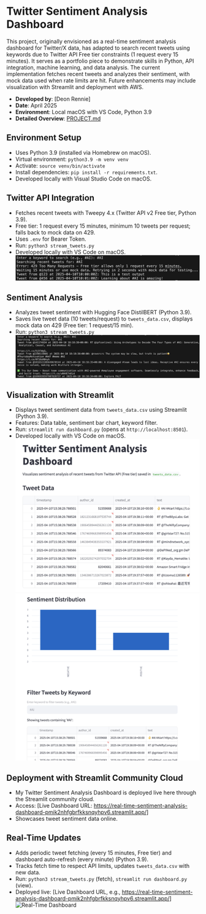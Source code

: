 # Twitter Sentiment Analysis Dashboard

This project, originally envisioned as a real-time sentiment analysis dashboard for Twitter/X data, has adapted to search recent tweets using keywords due to Twitter API Free tier constraints (1 request every 15 minutes). It serves as a portfolio piece to demonstrate skills in Python, API integration, machine learning, and data analysis. The current implementation fetches recent tweets and analyzes their sentiment, with mock data used when rate limits are hit. Future enhancements may include visualization with Streamlit and deployment with AWS.

- **Developed by**: [Deon Rennie]
- **Date**: April 2025
- **Environment**: Local macOS with VS Code, Python 3.9
- **Detailed Overview**: [PROJECT.md](PROJECT.md)

## Environment Setup
- Uses Python 3.9 (installed via Homebrew on macOS).
- Virtual environment: `python3.9 -m venv venv`
- Activate: `source venv/bin/activate`
- Install dependencies: `pip install -r requirements.txt`.
- Developed locally with Visual Studio Code on macOS.

## Twitter API Integration
- Fetches recent tweets with Tweepy 4.x (Twitter API v2 Free tier, Python 3.9).
- Free tier: 1 request every 15 minutes, minimum 10 tweets per request; falls back to mock data on 429.
- Uses `.env` for Bearer Token.
- Run: `python3 stream_tweets.py`
- Developed locally with VS Code on macOS.
![Twitter Search](screenshots/twitter_search.png)

## Sentiment Analysis
- Analyzes tweet sentiment with Hugging Face DistilBERT (Python 3.9).
- Saves live tweet data (10 tweets/request) to `tweets_data.csv`, displays mock data on 429 (Free tier: 1 request/15 min).
- Run: `python3 stream_tweets.py`
![Sentiment Output](screenshots/sentiment_output.png)

## Visualization with Streamlit
- Displays tweet sentiment data from `tweets_data.csv` using Streamlit (Python 3.9).
- Features: Data table, sentiment bar chart, keyword filter.
- Run: `streamlit run dashboard.py` (opens at `http://localhost:8501`).
- Developed locally with VS Code on macOS.
![Dashboard](screenshots/dashboard.png)
![Dashboard 2](screenshots/dashboard2.png)

## Deployment with Streamlit Community Cloud
- My Twitter Sentiment Analysis Dashboard is deployed live here through the Streamlit community cloud.
- Access: [Live Dashboard URL: https://real-time-sentiment-analysis-dashboard-pmik2nhfgbrfkksnqyhpv6.streamlit.app/]
- Showcases tweet sentiment data online.

## Real-Time Updates
- Adds periodic tweet fetching (every 15 minutes, Free tier) and dashboard auto-refresh (every minute) (Python 3.9).
- Tracks fetch time to respect API limits, updates `tweets_data.csv` with new data.
- Run: `python3 stream_tweets.py` (fetch), `streamlit run dashboard.py` (view).
- Deployed live: [Live Dashboard URL, e.g., https://real-time-sentiment-analysis-dashboard-pmik2nhfgbrfkksnqyhpv6.streamlit.app/]
![Real-Time Dashboard](screenshots/realtime_dashboard.png)